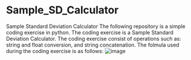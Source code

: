 # Sample_SD_Calculator
Sample Standard Deviation Calculator
The following repository is a simple coding exercise in python. The coding exercise is a Sample Standard Deviation Calculator. The coding exercise consist of operations such as: string and float conversion, and string concatenation. 
The folmula used during the coding exercise is as follows:
![image](https://github.com/dom-rivera/Sample_SD_Calculator/assets/94301308/294b0a94-d30c-4032-8d04-5fb86ce96bfa)
